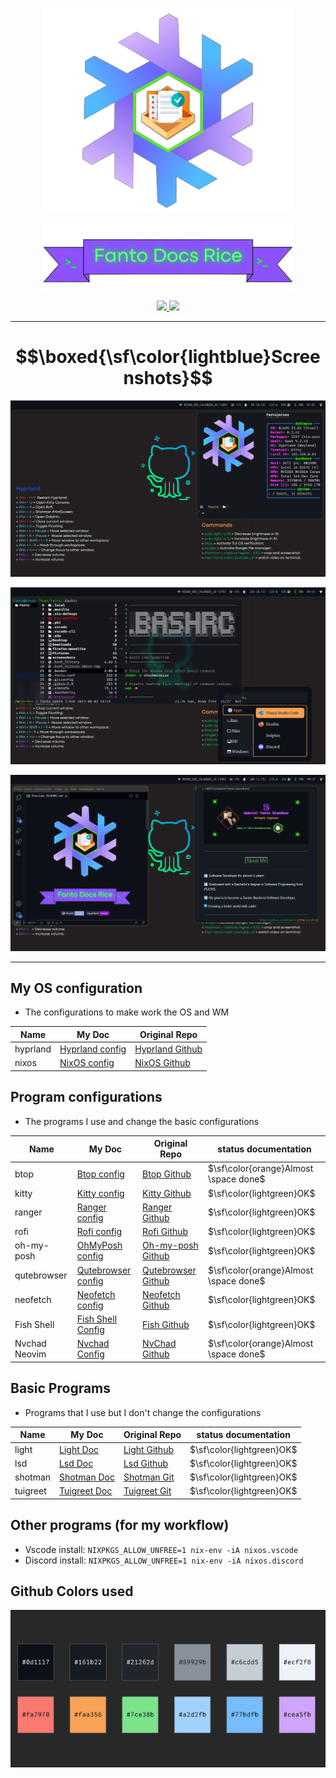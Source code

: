<p align="center">
  <img src="images/NixOS-FantoDocs-Logo.png" width="400">
</p>

<p align="center">
  <img src="images/Banner-FantoDocs.png" width="400">
<p>

<p align="center">
  <a href="https://nixos.org/">
    <img src="https://img.shields.io/badge/NixOS-25.03-informational.svg?style=flat&logo=nixos&logoColor=CAD3F5&colorA=24273A&colorB=8AADF4">
  </a>
  <a href="https://hyprland.org/">
    <img src="https://img.shields.io/static/v1?label=Hyprland&message=latest&style=flat&logo=hyprland&colorA=24273A&colorB=9400D3&logoColor=CAD3F5"/>
  </a> 
</p>

---

# $$\boxed{\sf\color{lightblue}Screenshots}$$

<p align="center">
  <img src="images/Presentation/Image1.png">
<p>

<p align="center">
  <img src="images/Presentation/Image2.png">
<p>

<p align="center">
  <img src="images/Presentation/Image3.png">
<p>

---

## My OS configuration

- The configurations to make work the OS and WM

|Name|My Doc|Original Repo
|---|---|---|
hyprland|[Hyprland config](https://github.com/F4NT0/FantoDocs_Rice/blob/main/.config/hypr/hyprland.conf)|[Hyprland Github](https://github.com/hyprwm/Hyprland)
nixos|[NixOS config](https://github.com/F4NT0/FantoDocs_Rice/blob/main/etc/nixos/configuration.nix)|[NixOS Github](https://github.com/NixOS/nixpkgs)

## Program configurations

- The programs I use and change the basic configurations

|Name|My Doc|Original Repo|status documentation
|---|---|---|---|
btop|[Btop config](https://github.com/F4NT0/FantoDocs_Rice/tree/main/.config/btop)|[Btop Github](https://github.com/aristocratos/btop)|$\sf\color{orange}Almost \space done$
kitty|[Kitty config](https://github.com/F4NT0/FantoDocs_Rice/tree/main/.config/kitty)|[Kitty Github](https://github.com/kovidgoyal/kitty)|$\sf\color{lightgreen}OK$
ranger|[Ranger config](https://github.com/F4NT0/FantoDocs_Rice/tree/main/.config/ranger)|[Ranger Github](https://github.com/ranger/ranger)|$\sf\color{lightgreen}OK$
rofi|[Rofi config](https://github.com/F4NT0/FantoDocs_Rice/tree/main/.config/rofi)|[Rofi Github](https://github.com/davatorium/rofi)|$\sf\color{lightgreen}OK$
oh-my-posh|[OhMyPosh config](https://github.com/F4NT0/FantoDocs_Rice/tree/main/.config/oh-my-posh)|[Oh-my-posh Github](https://github.com/jandedobbeleer/oh-my-posh)|$\sf\color{lightgreen}OK$
qutebrowser|[Qutebrowser config](https://github.com/F4NT0/FantoDocs_Rice/tree/main/.config/qutebrowser)|[Qutebrowser Github](https://github.com/qutebrowser/qutebrowser)|$\sf\color{orange}Almost \space done$
neofetch|[Neofetch config](https://github.com/F4NT0/FantoDocs_Rice/tree/main/.config/neofetch)|[Neofetch Github](https://github.com/Chick2D/neofetch-themes/tree/main)|$\sf\color{lightgreen}OK$
Fish Shell|[Fish Shell Config](https://github.com/F4NT0/FantoDocs_Rice/tree/main/.config/fish)|[Fish Github](https://github.com/fish-shell/fish-shell)|$\sf\color{lightgreen}OK$
Nvchad Neovim|[Nvchad Config](https://github.com/F4NT0/FantoDocs_Rice/tree/main/.config/nvim)|[NvChad Github](https://github.com/NvChad/NvChad)|$\sf\color{orange}Almost \space done$

## Basic Programs

- Programs that I use but I don't change the configurations

|Name|My Doc|Original Repo|status documentation
|---|---|---|---|
light|[Light Doc](base/light/README.md)|[Light Github](http://haikarainen.github.io/light/)|$\sf\color{lightgreen}OK$
lsd|[Lsd Doc](base/light/README.md)|[Lsd Github](https://github.com/lsd-rs/lsd)|$\sf\color{lightgreen}OK$
shotman|[Shotman Doc](base/shotman/README.md)|[Shotman Git](https://git.sr.ht/~whynothugo/shotman)|$\sf\color{lightgreen}OK$
tuigreet|[Tuigreet Doc](base/tuigreet/README.md)|[Tuigreet Git](https://github.com/apognu/tuigreet)|$\sf\color{lightgreen}OK$

## Other programs (for my workflow)

- Vscode install: `NIXPKGS_ALLOW_UNFREE=1 nix-env -iA nixos.vscode`
- Discord install: `NIXPKGS_ALLOW_UNFREE=1 nix-env -iA nixos.discord`

## Github Colors used

<p align="center">
  <img src="images/github-colors.png">
</p>
